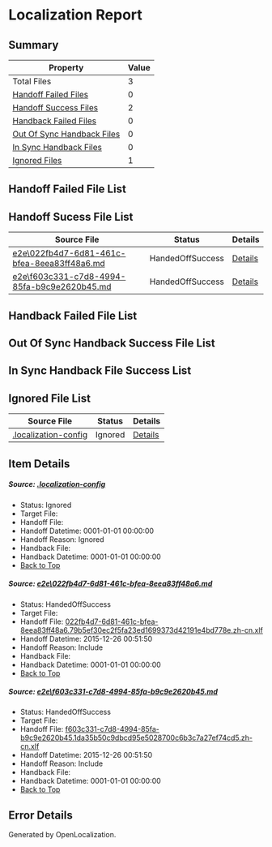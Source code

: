 # <a name='report-top'></a> Localization Report

## Summary
 Property | Value 
 -------- | ----- 
 Total Files | 3
[ Handoff Failed Files ](#handoff-failed-list)| 0
[ Handoff Success Files ](#handoff-success-list)| 2
[ Handback Failed Files ](#handback-failed-list)| 0
[ Out Of Sync Handback Files ](#outofsync-handback-success-list)| 0
[ In Sync Handback Files ](#insync-handback-success-list)| 0
[ Ignored Files ](#ignored-list)| 1

## <a name='handoff-failed-list'></a> Handoff Failed File List

## <a name='handoff-success-list'></a> Handoff Sucess File List
 Source File | Status | Details 
 ----------- | ------ | ------- 
 [e2e\022fb4d7-6d81-461c-bfea-8eea83ff48a6.md](https://github.com/OpenLocalizationTest/oltest/blob/4d3fdc745df3ce51760d6091a021f001e4615a9d/e2e/022fb4d7-6d81-461c-bfea-8eea83ff48a6.md) | HandedOffSuccess | [Details](#b24882ff5f589f956d77d489ac6ff42708e6aed81)
 [e2e\f603c331-c7d8-4994-85fa-b9c9e2620b45.md](https://github.com/OpenLocalizationTest/oltest/blob/4d3fdc745df3ce51760d6091a021f001e4615a9d/e2e/f603c331-c7d8-4994-85fa-b9c9e2620b45.md) | HandedOffSuccess | [Details](#e61ca216c2724eb20588fd30c9215f2a0e7634122)

## <a name='handback-failed-list'></a> Handback Failed File List

## <a name='outofsync-handback-success-list'></a> Out Of Sync Handback Success File List

## <a name='insync-handback-success-list'></a> In Sync Handback File Success List

## <a name='ignored-list'></a> Ignored File List
 Source File | Status | Details 
 ----------- | ------ | ------- 
 [.localization-config](https://github.com/OpenLocalizationTest/oltest/blob/4d3fdc745df3ce51760d6091a021f001e4615a9d/.localization-config) | Ignored | [Details](#44c464a08dbf62d71471374c459d78e5fe18d7550)

## Item Details
##### <a name='44c464a08dbf62d71471374c459d78e5fe18d7550'></a> Source: [.localization-config](https://github.com/OpenLocalizationTest/oltest/blob/4d3fdc745df3ce51760d6091a021f001e4615a9d/.localization-config)
* Status: Ignored
* Target File: 
* Handoff File: 
* Handoff Datetime: 0001-01-01 00:00:00
* Handoff Reason: Ignored
* Handback File: 
* Handback Datetime: 0001-01-01 00:00:00
* [Back to Top](#report-top)

##### <a name='b24882ff5f589f956d77d489ac6ff42708e6aed81'></a> Source: [e2e\022fb4d7-6d81-461c-bfea-8eea83ff48a6.md](https://github.com/OpenLocalizationTest/oltest/blob/4d3fdc745df3ce51760d6091a021f001e4615a9d/e2e/022fb4d7-6d81-461c-bfea-8eea83ff48a6.md)
* Status: HandedOffSuccess
* Target File: 
* Handoff File: [022fb4d7-6d81-461c-bfea-8eea83ff48a6.79b5ef30ec2f5fa23ed1699373d42191e4bd778e.zh-cn.xlf](https://github.com/OpenLocalizationTestOrg/olhandoff/blob/f8547d7026c8fee068b1e83d4c1c1db7ba2f8070/ol-handoff/OpenLocalizationTestOrg/oltest.zh-cn/qimu/022fb4d7-6d81-461c-bfea-8eea83ff48a6.79b5ef30ec2f5fa23ed1699373d42191e4bd778e.zh-cn.xlf)
* Handoff Datetime: 2015-12-26 00:51:50
* Handoff Reason: Include
* Handback File: 
* Handback Datetime: 0001-01-01 00:00:00
* [Back to Top](#report-top)

##### <a name='e61ca216c2724eb20588fd30c9215f2a0e7634122'></a> Source: [e2e\f603c331-c7d8-4994-85fa-b9c9e2620b45.md](https://github.com/OpenLocalizationTest/oltest/blob/4d3fdc745df3ce51760d6091a021f001e4615a9d/e2e/f603c331-c7d8-4994-85fa-b9c9e2620b45.md)
* Status: HandedOffSuccess
* Target File: 
* Handoff File: [f603c331-c7d8-4994-85fa-b9c9e2620b45.1da35b50c9dbcd95e5028700c6b3c7a27ef74cd5.zh-cn.xlf](https://github.com/OpenLocalizationTestOrg/olhandoff/blob/f8547d7026c8fee068b1e83d4c1c1db7ba2f8070/ol-handoff/OpenLocalizationTestOrg/oltest.zh-cn/qimu/f603c331-c7d8-4994-85fa-b9c9e2620b45.1da35b50c9dbcd95e5028700c6b3c7a27ef74cd5.zh-cn.xlf)
* Handoff Datetime: 2015-12-26 00:51:50
* Handoff Reason: Include
* Handback File: 
* Handback Datetime: 0001-01-01 00:00:00
* [Back to Top](#report-top)


## Error Details

Generated by OpenLocalization.
